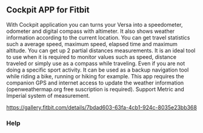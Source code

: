 ## Cockpit APP for Fitbit

With Cockpit application you can turns your Versa into a speedometer, odometer and digital compass with altimeter. 
It also shows weather information according to the current location. You can get travel statistics such a average speed, maximum speed, elapsed time and maximum altitude. You can get up 2 partial distances measurements. 
It is an ideal tool to use when it is required to monitor values such as speed, distance traveled or simply use as a compass while traveling. Even if you are not doing a specific sport activity.
It can be used as a backup navigation tool while riding a bike, running or hiking for example.
This app requires the companion GPS and internet access to update the weather information (openweathermap.org free suscription is required).
Support Metric and Imperial system of measurement.

https://gallery.fitbit.com/details/7bdad603-63fa-4cb1-924c-8035e23bb368

### Help


